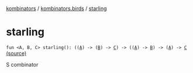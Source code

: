 [kombinators](../index.md) / [kombinators.birds](index.md) / [starling](./starling.md)

# starling

`fun <A, B, C> starling(): ((`[`A`](starling.md#A)`) -> (`[`B`](starling.md#B)`) -> `[`C`](starling.md#C)`) -> ((`[`A`](starling.md#A)`) -> `[`B`](starling.md#B)`) -> (`[`A`](starling.md#A)`) -> `[`C`](starling.md#C) [(source)](https://github.com/pardom/kombinators/tree/master/src/main/kotlin/kombinators/birds/starling.kt#L6)

S combinator

